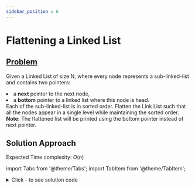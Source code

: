 ```yaml
---
sidebar_position : 6
---
```


# Flattening a Linked List

## [Problem](https://practice.geeksforgeeks.org/problems/flattening-a-linked-list/1)

Given a Linked List of size N, where every node represents a sub-linked-list and contains two pointers:<li> a <strong>next</strong> pointer to the next node, </li><li>a <strong>bottom</strong> pointer to a linked list where this node is head.</li>
Each of the sub-linked-list is in sorted order.
Flatten the Link List such that all the nodes appear in a single level while maintaining the sorted order. 
<strong>Note:</strong> The flattened list will be printed using the bottom pointer instead of next pointer.

## Solution Approach

Expected Time complexity: $O(n)$

import Tabs from '@theme/Tabs';
import TabItem from '@theme/TabItem';

<details><summary>Click - to see solution code</summary>

<Tabs>
<TabItem value="cpp" label="C++">

```cpp
Node* MergeList(Node* l1, Node* l2) {
    Node* newhead = new Node(-1);
    Node* ptr = newhead;
    while (l1 && l2) {
        if (l1->data <= l2->data) {
            ptr->child = l1;
            ptr = ptr->child;
            l1 = l1->child;
        } else {
            ptr->child = l2;
            ptr = ptr->child;
            l2 = l2->child;
        }
    }
    if (l1) {
        ptr->child = l1;
    }
    if (l2) {
        ptr->child = l2;
    }
    newhead->child->next = NULL;
    return newhead->child;
}

Node* flattenLinkedList(Node* head) {
    if (head == NULL || head->next == NULL) return head;
    head->next = flattenLinkedList(head->next);
    head = MergeList(head, head->next);
    return head;
}
```
</TabItem>
</Tabs>

</details>

